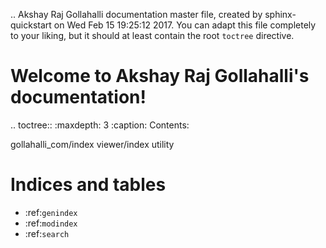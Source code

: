 .. Akshay Raj Gollahalli documentation master file, created by
   sphinx-quickstart on Wed Feb 15 19:25:12 2017.
   You can adapt this file completely to your liking, but it should at least
   contain the root `toctree` directive.

Welcome to Akshay Raj Gollahalli's documentation!
=================================================

.. toctree::
   :maxdepth: 3
   :caption: Contents:

   gollahalli_com/index
   viewer/index
   utility



Indices and tables
==================

* :ref:`genindex`
* :ref:`modindex`
* :ref:`search`

